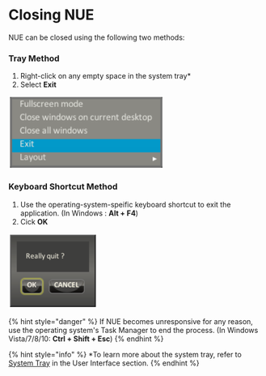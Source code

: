 # Closing NUE

NUE can be closed using the following two methods:

### Tray Method

1. Right-click on any empty space in the system tray\*
2. Select **Exit**

![](../.gitbook/assets/Exit1.PNG)

### Keyboard Shortcut Method

1. Use the operating-system-speific keyboard shortcut to exit the application. \(In Windows : **Alt + F4**\)
2. Cick **OK**

![](../.gitbook/assets/Exit2.PNG)

{% hint style="danger" %}
If NUE becomes unresponsive for any reason, use the operating system's Task Manager to end the process. \(In Windows Vista/7/8/10: **Ctrl + Shift + Esc**\)
{% endhint %}

{% hint style="info" %}
\*To learn more about the system tray, refer to [System Tray](../untitled/tray/) in the User Interface section.
{% endhint %}

